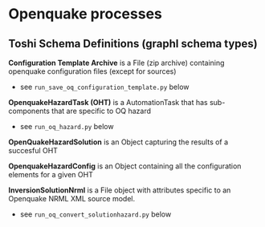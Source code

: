 # Openquake processes

## Toshi Schema Definitions (graphl schema types)

 **Configuration Template Archive** is a File  (zip archive) containing openquake configuration files (except for sources)

   -  see `run_save_oq_configuration_template.py` below

 **OpenquakeHazardTask (OHT)** is a AutomationTask that has sub-components that are specific to OQ hazard

   -  see `run_oq_hazard.py` below

 **OpenQuakeHazardSolution** is an Object capturing the results of a succesful OHT

 **OpenquakeHazardConfig** is an Object containing all the configuration elements for a given OHT

 **InversionSolutionNrml** is a File object with attributes specific to an  Openquake NRML XML source model.

   -  see `run_oq_convert_solutionhazard.py` below




